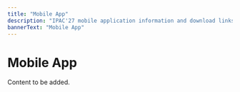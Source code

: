 ```yaml
---
title: "Mobile App"
description: "IPAC'27 mobile application information and download links"
bannerText: "Mobile App"
---
```


# Mobile App

Content to be added.
